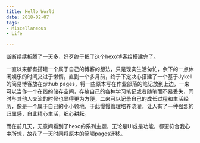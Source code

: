 ```yaml
---
title: Hello World
date: 2018-02-07
tags:
- Miscellaneous
- Life

---
```



断断续续折腾了一天多，好歹终于把了这个hexo博客给搭建完了。

一直以来都有搭建一个属于自己的博客的想法，只是现实生活匆忙，余下的一点休闲娱乐的时间又过于懒惰，直到一个多月前，终于下定决心搭建了一个基于Jykell的简易博客放在github pages，将一些原本写在作业部落的笔记放到上边，一来可以当作一个在线的储存空间，存放自己的各种学习笔记或者随笔而不易丢失，同时与其他人交流的时候也显得更为方便，二来可以记录自己的成长过程和生活经历，像是一个属于自己的小小领地，于此慢慢管理培养浇灌，让人有了一种强烈的归属感，自此精心生活，细心耕耘。

而在前几天，无意间看到了hexo的系列主题，无论是UI或是功能，都更符合我心中所想，故花了一天时间将原本的简陋pages迁移。

